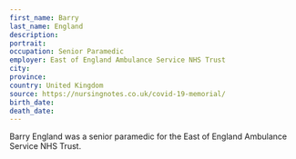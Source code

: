 ```yaml
---
first_name: Barry
last_name: England
description: 
portrait: 
occupation: Senior Paramedic
employer: East of England Ambulance Service NHS Trust
city: 
province: 
country: United Kingdom
source: https://nursingnotes.co.uk/covid-19-memorial/
birth_date: 
death_date: 
---
```


Barry England was a senior paramedic for the East of England Ambulance Service NHS Trust.